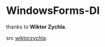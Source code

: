 # WindowsForms-DI

thanks to **Wiktor Zychla**.

src [wiktorzychla](https://www.wiktorzychla.com/2022/01/winforms-dependency-injection-in-net6.html).
